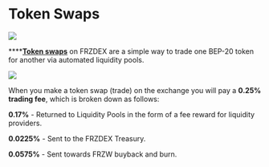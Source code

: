 # Token Swaps

![](../../.gitbook/assets/swap-trade-header.png)

****[**Token swaps**](https://exchange.FRZDEX.finance/#/swap) on FRZDEX are a simple way to trade one BEP-20 token for another via automated liquidity pools.

![](../../.gitbook/assets/screenshot-2021-04-19-at-6.11.54-pm.png)

When you make a token swap (trade) on the exchange you will pay a **0.25% trading fee**, which is broken down as follows:

**0.17%** - Returned to Liquidity Pools in the form of a fee reward for liquidity providers.

**0.0225%** - Sent to the FRZDEX Treasury.

**0.0575%** - Sent towards FRZW buyback and burn.
